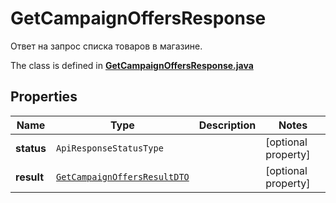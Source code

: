 

# GetCampaignOffersResponse

Ответ на запрос списка товаров в магазине.

The class is defined in **[GetCampaignOffersResponse.java](../../src/main/java/org/openapitools/model/GetCampaignOffersResponse.java)**

## Properties

Name | Type | Description | Notes
------------ | ------------- | ------------- | -------------
**status** | `ApiResponseStatusType` |  |  [optional property]
**result** | [`GetCampaignOffersResultDTO`](GetCampaignOffersResultDTO.md) |  |  [optional property]




